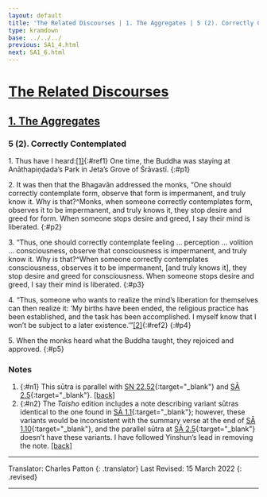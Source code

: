 ```yaml
---
layout: default
title: 'The Related Discourses | 1. The Aggregates | 5 (2). Correctly Considered'
type: kramdown
base: ../../../
previous: SA1_4.html
next: SA1_6.html
---
```


# [The Related Discourses](../index.html)
## [1. The Aggregates](index.html)
### 5 (2). Correctly Contemplated

1\. Thus have I heard:[\[1\]](#n1){:#ref1} One time, the Buddha was staying at Anāthapiṇḍada’s Park in Jeta’s Grove of Śrāvastī.
{:#p1}

2\. It was then that the Bhagavān addressed the monks, “One should correctly contemplate form, observe that form is impermanent, and truly know it. Why is that?^Monks, when someone correctly contemplates form, observes it to be impermanent, and truly knows it, they stop desire and greed for form. When someone stops desire and greed, I say their mind is liberated.
{:#p2}

3\. “Thus, one should correctly contemplate feeling … perception … volition … consciousness, observe that consciousness is impermanent, and truly know it. Why is that?^When someone correctly contemplates consciousness, observes it to be impermanent, [and truly knows it], they stop desire and greed for consciousness. When someone stops desire and greed, I say their mind is liberated.
{:#p3}

4\. “Thus, someone who wants to realize the mind’s liberation for themselves can then realize it: ‘My births have been ended, the religious practice has been established, and the task has been accomplished. I myself know that I won’t be subject to a later existence.’”[\[2\]](#n2){:#ref2}
{:#p4}

5\. When the monks heard what the Buddha taught, they rejoiced and approved.
{:#p5}

### Notes
1. {:#n1} This sūtra is parallel with [SN 22.52](https://suttacentral.net/sn22.52){:target="_blank"} and [SĀ 2.5](../02/sa2_5.html){:target="_blank"}. [\[back\]](#ref1)
2. {:#n2} The *Taisho* edition includes a note describing variant sūtras identical to the one found in [SĀ 1.1](sa1_1.html){:target="_blank"}; however, these variants would be inconsistent with the summary verse at the end of [SĀ 1.10](sa1_10.html){:target="_blank"}, and the parallel sūtra at [SĀ 2.5](../02/sa2_5.html){:target="_blank"} doesn’t have these variants. I have followed Yinshun’s lead in removing the note. [\[back\]](#ref2)

---

Translator: Charles Patton
{: .translator}
Last Revised: 15 March 2022
{: .revised}

---
